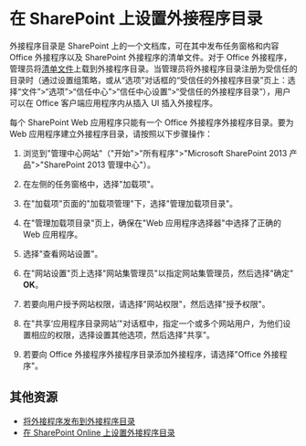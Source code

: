
# 在 SharePoint 上设置外接程序目录

外接程序目录是 SharePoint 上的一个文档库，可在其中发布任务窗格和内容 Office 外接程序以及 SharePoint 外接程序的清单文件。对于 Office 外接程序，管理员将[清单文件](../../docs/overview/add-in-manifests.md)上载到外接程序目录。当管理员将外接程序目录注册为受信任的目录时（通过设置组策略，或从“选项”<e />对话框的“受信任的外接程序目录”<e />页上：选择“文件”<e />>“选项”<e />>“信任中心”<e />>“信任中心设置”<e />>“受信任的外接程序目录”<e />），用户可以在 Office 客户端应用程序内从插入 UI 插入外接程序。

每个 SharePoint Web 应用程序只能有一个 Office 外接程序外接程序目录。要为 Web 应用程序建立外接程序目录，请按照以下步骤操作：

1. 浏览到"管理中心网站"（"开始">"所有程序">"Microsoft SharePoint 2013 产品">"SharePoint 2013 管理中心"）。
    
2. 在左侧的任务窗格中，选择"加载项"。
    
3. 在"加载项"页面的"加载项管理"下，选择"管理加载项目录"。
    
4. 在"管理加载项目录"页上，确保在"Web 应用程序选择器"中选择了正确的 Web 应用程序。
    
5. 选择"查看网站设置"。
    
6. 在"网站设置"页上选择"网站集管理员"以指定网站集管理员，然后选择"确定" **OK**。
    
7. 若要向用户授予网站权限，请选择"网站权限"，然后选择"授予权限"。
    
8. 在"共享‘应用程序目录网站’"对话框中，指定一个或多个网站用户，为他们设置相应的权限，选择设置其他选项，然后选择"共享"。
    
9. 若要向 Office 外接程序外接程序目录添加外接程序，请选择"Office 外接程序"。
    

## 其他资源

- [将外接程序发布到外接程序目录](../publish/publish-task-pane-and-content-add-ins-to-an-add-in-catalog.md)
- [在 SharePoint Online 上设置外接程序目录](../../docs/publish/set-up-an-add-in-catalog-on-office-365.md)
    

